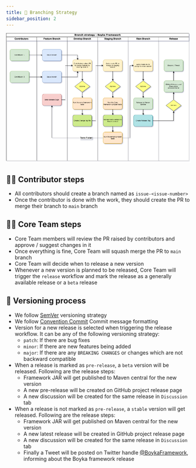 ```yaml
---
title: 🔀 Branching Strategy
sidebar_position: 2
---
```


![Branching strategy](/img/docs/contributing/branching-strategy.png)

## 👨‍🏭 Contributor steps

- All contributors should create a branch named as `issue-<issue-number>`
- Once the contributor is done with the work, they should create the PR to merge their branch to `main` branch

## 🧑‍💼 Core Team steps

- Core Team members will review the PR raised by contributors and approve / suggest changes in it
- Once everything is fine, Core Team will squash merge the PR to `main` branch
- Core Team will decide when to release a new version
- Whenever a new version is planned to be released, Core Team will trigger the `release` workflow and mark the release as a generally available release or a `beta` release

## 🔢 Versioning process

- We follow [SemVer](https://semver.org/) versioning strategy
- We follow [Convention Commit](https://www.conventionalcommits.org/en/v1.0.0/) Commit message formatting
- Version for a new release is selected when triggering the release workflow. It can be any of the following versioning strategy:
  - `patch`: If there are bug fixes
  - `minor`: If there are new features being added
  - `major`: If there are any `BREAKING CHANGES` or changes which are not backward compatible
- When a release is marked as `pre-release`, a `beta` version will be released. Following are the release steps:
  - Framework JAR will get published to Maven central for the new version
  - A new pre-release will be created on GitHub project release page
  - A new discussion will be created for the same release in `Discussion` tab
- When a release is not marked as `pre-release`, a `stable` version will get released. Following are the release steps:
  - Framework JAR will get published on Maven central for the new version
  - A new latest release will be created in GitHub project release page
  - A new discussion will be created for the same release in `Discussion` tab
  - Finally a Tweet will be posted on Twitter handle [@BoykaFramework][twitter], informing about the Boyka framework release

[twitter]: https://dub.sh/boyka-twitter
